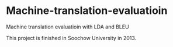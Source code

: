 # Machine-translation-evaluatioin
Machine translation evaluatioin with LDA and BLEU

This project is finished in Soochow University in 2013.
